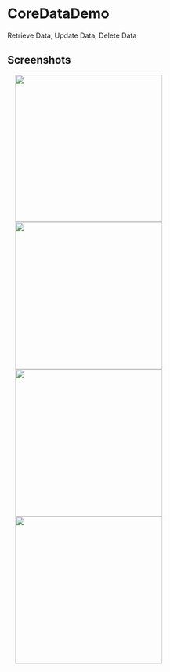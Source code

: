 # CoreDataDemo
Retrieve Data, Update Data, Delete Data

## Screenshots

<img src="" width="300"  align="left" hspace="16">
<img src="" width="300"  align="left" hspace="16">
<img src="" width="300"  align="left" hspace="16">
<img src="" width="300"  align="left" hspace="16">
